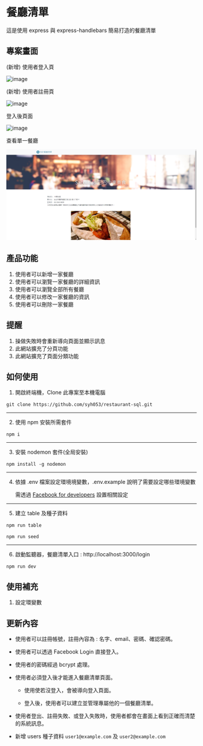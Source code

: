 # 餐廳清單
這是使用 express 與 express-handlebars 簡易打造的餐廳清單

## 專案畫面

(新增) 使用者登入頁

![image](https://imgur.com/HHLBjSF.jpg)

(新增) 使用者註冊頁

![image](https://imgur.com/1DBBsQw.jpg)

登入後頁面

![image](https://imgur.com/pQsxOIE.jpg)

查看單一餐廳

![image](https://github.com/syh053/restaurant-sql/blob/main/image/detail.png)


## 產品功能

1. 使用者可以新增一家餐廳
2. 使用者可以瀏覽一家餐廳的詳細資訊
3. 使用者可以瀏覽全部所有餐廳
4. 使用者可以修改一家餐廳的資訊
5. 使用者可以刪除一家餐廳

## 提醒

1. 操做失敗時會重新導向頁面並顯示訊息
2. 此網站擴充了分頁功能
3. 此網站擴充了頁面分類功能

## 如何使用

1. 開啟終端機，Clone 此專案至本機電腦

```
git clone https://github.com/syh053/restaurant-sql.git
```
___

2. 使用 npm 安裝所需套件

```
npm i
```

___

3. 安裝 nodemon 套件(全局安裝)

```
npm install -g nodemon
```

___


4. 依據 .env 檔案設定環境境變數，.env.example 說明了需要設定哪些環境變數

   需透過 [Facebook for developers](https://developers.facebook.com/) 設置相關設定

___

5. 建立 table 及種子資料

```
npm run table
```

```
npm run seed
```

___

6. 啟動監聽器，餐廳清單入口 : http://localhost:3000/login

 ```
npm run dev
```

## 使用補充

1. 設定環變數


## 更新內容

- 使用者可以註冊帳號，註冊內容為 : 名字、email、密碼、確認密碼。

- 使用者可以透過 Facebook Login 直接登入。

- 使用者的密碼經過 bcrypt 處理。

- 使用者必須登入後才能進入餐廳清單頁面。

    - 使用使若沒登入，會被導向登入頁面。

    - 登入後，使用者可以建立並管理專屬他的一個餐廳清單。

- 使用者登出、註冊失敗、或登入失敗時，使用者都會在畫面上看到正確而清楚的系統訊息。

- 新增 users 種子資料 `user1@example.com` 及 `user2@example.com`
